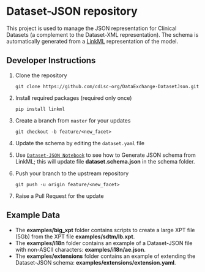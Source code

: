 # Dataset-JSON repository

This project is used to manage the JSON representation for Clinical Datasets (a complement to the Dataset-XML representation).  The schema is automatically generated from a [LinkML](https://linkml.io/linkml/) representation of the model.

## Developer Instructions

1. Clone the repository

    ```Shell
    git clone https://github.com/cdisc-org/DataExchange-DatasetJson.git
    ```

2. Install required packages (required only once)

    ```Shell
    pip install linkml
    ```

3. Create a branch from `master` for your updates

    ```Shell
    git checkout -b feature/<new_facet>
    ```

4. Update the schema by editing the `dataset.yaml` file

5. Use [`Dataset-JSON Notebook`](dataset-json.ipynb) to see how to Generate JSON schema from LinkML; this will update file **dataset.schema.json** in the schema folder.

6. Push your branch to the upstream repository

    ```Shell
    git push -u origin feature/<new_facet>
    ```

7. Raise a Pull Request for the update

## Example Data

- The **examples/big_xpt** folder contains scripts to create a large XPT file (5Gb) from the XPT file **examples/sdtm/lb.xpt**.
- The **examples/i18n** folder contains an example of a Dataset-JSON file with non-ASCII characters: **examples/i18n/ae.json**.
- The **examples/extensions** folder contains an example of extending the Dataset-JSON schema: **examples/extensions/extension.yaml**.
